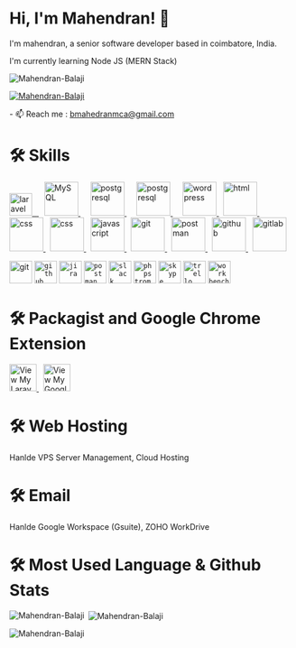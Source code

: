 
# Hi, I'm Mahendran! 👋

I'm mahendran, a senior software developer based in coimbatore, India.

I'm currently learning Node JS (MERN Stack) 

<p align="left"> <img src="https://komarev.com/ghpvc/?username=Mahendran-Balaji&label=Profile%20views&color=0e75b6&style=flat" alt="Mahendran-Balaji" /> </p>

<p align="left"> <a href="https://github.com/ryo-ma/github-profile-trophy"><img src="https://github-profile-trophy.vercel.app/?username=Mahendran-Balaji" alt="Mahendran-Balaji" /></a> </p>

<p align="left">
  - 📫 Reach me : <a href="mailto:bmahedranmca@gmail.com">bmahedranmca@gmail.com</a>
</p>

# 🛠 Skills
<p align="left"> 
  <a target="_blank" rel="noopener noreferrer nofollow" href="https://camo.githubusercontent.com/38086051fc58dca4e0848ca323d7a90f4b92c36fa1bef492ab7dc0b97adaed99/68747470733a2f2f64726976652e676f6f676c652e636f6d2f75633f69643d3163686e64476462787932494d4234717a46786637424a6a5a53556f6658376b4e"><img height="40" width="40" alt="laravel" src="https://camo.githubusercontent.com/38086051fc58dca4e0848ca323d7a90f4b92c36fa1bef492ab7dc0b97adaed99/68747470733a2f2f64726976652e676f6f676c652e636f6d2f75633f69643d3163686e64476462787932494d4234717a46786637424a6a5a53556f6658376b4e" data-canonical-src="https://drive.google.com/uc?id=1chndGdbxy2IMB4qzFxf7BJjZSUofX7kN" style="max-width: 100%;"> 
  <span>&nbsp;</span>
  <a href="https://www.mysql.com/" target="_blank" rel="noreferrer" style="margin-left:10px"> 
      <img alt="MySQL" width="60" height="60" src="https://cdn.jsdelivr.net/gh/devicons/devicon/icons/mysql/mysql-original-wordmark.svg" />
  </a>
  <span>&nbsp;</span>
  <a href="https://www.postgresql.org/" target="_blank" rel="noreferrer" style="margin-left:10px"> 
      <img alt="postgresql" width="60" height="60"  src="https://cdn.jsdelivr.net/gh/devicons/devicon/icons/postgresql/postgresql-original-wordmark.svg" />
  </a>
  <span>&nbsp;</span>
  <a href="https://redis.com/" target="_blank" rel="noreferrer" style="margin-left:10px"> 
      <img alt="postgresql" width="60" height="60"  src="https://cdn.jsdelivr.net/gh/devicons/devicon/icons/redis/redis-original-wordmark.svg" />
  </a>
  <span>&nbsp;</span>
  <a href="https://wordpress.org/" target="_blank" rel="noreferrer" style="margin-left:10px"> 
      <img alt="wordpress" width="60" height="60"  src="https://cdn.jsdelivr.net/gh/devicons/devicon/icons/wordpress/wordpress-original.svg" />
  </a>
  <span>&nbsp;</span>
  <a href="https://www.w3.org/html/" target="_blank" rel="noreferrer"> 
    <img alt="html" width="60" height="60" src="https://cdn.jsdelivr.net/gh/devicons/devicon/icons/html5/html5-original-wordmark.svg"/> 
  </a>
  <span>&nbsp;</span>
  <a href="https://www.w3.org/html/" target="_blank" rel="noreferrer"> 
    <img alt="css" width="60" height="60" src="https://cdn.jsdelivr.net/gh/devicons/devicon/icons/css3/css3-original-wordmark.svg"/> 
  </a> 
  <span>&nbsp;</span>
  <a href="https://getbootstrap.com/" target="_blank" rel="noreferrer"> 
    <img alt="css" width="60" height="60" src="https://cdn.jsdelivr.net/gh/devicons/devicon/icons/bootstrap/bootstrap-original.svg"/> 
  </a>
  <span>&nbsp;</span>
  <a href="https://ecma-international.org/publications-and-standards/standards/ecma-262/" target="_blank" rel="noreferrer"> 
    <img alt="javascript" width="60" height="60" src="https://cdn.jsdelivr.net/gh/devicons/devicon/icons/javascript/javascript-original.svg"/> 
  </a>
  <span>&nbsp;</span>
  <a href="https://git-scm.com/" target="_blank" rel="noreferrer"> 
    <img alt="git" width="60" height="60" src="https://cdn.jsdelivr.net/gh/devicons/devicon/icons/git/git-original-wordmark.svg"/> 
  </a>
  <span>&nbsp;</span>
  <a href="https://postman.com/" target="_blank" rel="noreferrer"> 
    <img alt="postman" width="60" height="60" src="https://www.vectorlogo.zone/logos/getpostman/getpostman-icon.svg"/> 
  </a>
  <span>&nbsp;</span>
  <a href="https://github.com/" target="_blank" rel="noreferrer"> 
    <img alt="github" width="60" height="60" src="https://cdn.jsdelivr.net/gh/devicons/devicon/icons/github/github-original-wordmark.svg"/> 
  </a>
  <span>&nbsp;</span>
  <a href="https://gitlab.com/" target="_blank" rel="noreferrer"> 
    <img alt="gitlab" width="60" height="60" src="https://cdn.jsdelivr.net/gh/devicons/devicon/icons/gitlab/gitlab-original-wordmark.svg"/> 
  </a>

<a target="_blank" rel="noopener noreferrer nofollow" href="https://camo.githubusercontent.com/2f5ad7dadf45b098e7b43e2bdab92658a0d24cd6ce3c914d2ec75dd11c1ce08c/68747470733a2f2f64726976652e676f6f676c652e636f6d2f75633f69643d3146754e387a55534664576f4d7575697751484f6754465952363836374c384476"><img height="40" width="40" alt="git" src="https://camo.githubusercontent.com/2f5ad7dadf45b098e7b43e2bdab92658a0d24cd6ce3c914d2ec75dd11c1ce08c/68747470733a2f2f64726976652e676f6f676c652e636f6d2f75633f69643d3146754e387a55534664576f4d7575697751484f6754465952363836374c384476" data-canonical-src="https://drive.google.com/uc?id=1FuN8zUSFdWoMuuiwQHOgTFYR6867L8Dv" style="max-width: 100%;"></a></code>
<code><a target="_blank" rel="noopener noreferrer nofollow" href="https://camo.githubusercontent.com/843b24feb70efbeadc9245ddcbbc39808ee93bf161711b04c07ee60c3a882213/68747470733a2f2f64726976652e676f6f676c652e636f6d2f75633f69643d3137303766664835386d67363747495941757a344e336774742d544d75756f3953"><img height="40" width="40" alt="github" src="https://camo.githubusercontent.com/843b24feb70efbeadc9245ddcbbc39808ee93bf161711b04c07ee60c3a882213/68747470733a2f2f64726976652e676f6f676c652e636f6d2f75633f69643d3137303766664835386d67363747495941757a344e336774742d544d75756f3953" data-canonical-src="https://drive.google.com/uc?id=1707ffH58mg67GIYAuz4N3gtt-TMuuo9S" style="max-width: 100%;"></a></code>
<code><a target="_blank" rel="noopener noreferrer nofollow" href="https://camo.githubusercontent.com/5fecc57c255ef9b768e6e8f42d51616a4b0e24335d71acd0cf13d45a088085ae/68747470733a2f2f64726976652e676f6f676c652e636f6d2f75633f69643d3142366f6c4d5a737051633272426c505f704a4261464f476c766d39545562504b"><img height="40" width="40" alt="jira" src="https://camo.githubusercontent.com/5fecc57c255ef9b768e6e8f42d51616a4b0e24335d71acd0cf13d45a088085ae/68747470733a2f2f64726976652e676f6f676c652e636f6d2f75633f69643d3142366f6c4d5a737051633272426c505f704a4261464f476c766d39545562504b" data-canonical-src="https://drive.google.com/uc?id=1B6olMZspQc2rBlP_pJBaFOGlvm9TUbPK" style="max-width: 100%;"></a></code>
<code><a target="_blank" rel="noopener noreferrer nofollow" href="https://camo.githubusercontent.com/ae65aff55b73b23644148075257958cf538cb8cc46308d2808589325eaccaf3b/68747470733a2f2f64726976652e676f6f676c652e636f6d2f75633f69643d316850347459583753495a375f376e4657394241624743757142735a34304a4250"><img height="40" width="40" alt="postman" src="https://camo.githubusercontent.com/ae65aff55b73b23644148075257958cf538cb8cc46308d2808589325eaccaf3b/68747470733a2f2f64726976652e676f6f676c652e636f6d2f75633f69643d316850347459583753495a375f376e4657394241624743757142735a34304a4250" data-canonical-src="https://drive.google.com/uc?id=1hP4tYX7SIZ7_7nFW9BAbGCuqBsZ40JBP" style="max-width: 100%;"></a></code>
<code><a target="_blank" rel="noopener noreferrer nofollow" href="https://camo.githubusercontent.com/a3e84c649c999e6f7678044430added544042148dcf2b5d659e05e327af76a9b/68747470733a2f2f64726976652e676f6f676c652e636f6d2f75633f69643d31636d693245784e4f6d56774641416d614767775638336a6d73676c616b474e66"><img height="40" width="40" alt="slack" src="https://camo.githubusercontent.com/a3e84c649c999e6f7678044430added544042148dcf2b5d659e05e327af76a9b/68747470733a2f2f64726976652e676f6f676c652e636f6d2f75633f69643d31636d693245784e4f6d56774641416d614767775638336a6d73676c616b474e66" data-canonical-src="https://drive.google.com/uc?id=1cmi2ExNOmVwFAAmaGgwV83jmsglakGNf" style="max-width: 100%;"></a></code>
<code><a target="_blank" rel="noopener noreferrer nofollow" href="https://camo.githubusercontent.com/50bacdae8ecac892fc28b298b3408db7a68b09ac8f05ee48d515f6e705700035/68747470733a2f2f64726976652e676f6f676c652e636f6d2f75633f69643d314f68655f33532d4b4f74386a53715f31514f30493567715477366c344d6f684e"><img height="40" width="40" alt="phpstrom" src="https://camo.githubusercontent.com/50bacdae8ecac892fc28b298b3408db7a68b09ac8f05ee48d515f6e705700035/68747470733a2f2f64726976652e676f6f676c652e636f6d2f75633f69643d314f68655f33532d4b4f74386a53715f31514f30493567715477366c344d6f684e" data-canonical-src="https://drive.google.com/uc?id=1Ohe_3S-KOt8jSq_1QO0I5gqTw6l4MohN" style="max-width: 100%;"></a></code>
<code><a target="_blank" rel="noopener noreferrer nofollow" href="https://camo.githubusercontent.com/65b68f97dfae91fe678d8fa8bf6c8dd4b5c9ac7b37fb39e0f862fa8588d7f4b2/68747470733a2f2f64726976652e676f6f676c652e636f6d2f75633f69643d31586a5f56794e32505a664336344261736541495a3136495865766f357a686976"><img height="40" width="40" alt="skype" src="https://camo.githubusercontent.com/65b68f97dfae91fe678d8fa8bf6c8dd4b5c9ac7b37fb39e0f862fa8588d7f4b2/68747470733a2f2f64726976652e676f6f676c652e636f6d2f75633f69643d31586a5f56794e32505a664336344261736541495a3136495865766f357a686976" data-canonical-src="https://drive.google.com/uc?id=1Xj_VyN2PZfC64BaseAIZ16IXevo5zhiv" style="max-width: 100%;"></a></code>
<code><a target="_blank" rel="noopener noreferrer nofollow" href="https://camo.githubusercontent.com/6db21125b6ed6cdf3dc2b08d23f71c389554119dc58b8e309328f8b498aec242/68747470733a2f2f64726976652e676f6f676c652e636f6d2f75633f69643d315731485f63696442567a4856585564576356436b7162577432724974444c5a5a"><img height="40" width="40" alt="trello" src="https://camo.githubusercontent.com/6db21125b6ed6cdf3dc2b08d23f71c389554119dc58b8e309328f8b498aec242/68747470733a2f2f64726976652e676f6f676c652e636f6d2f75633f69643d315731485f63696442567a4856585564576356436b7162577432724974444c5a5a" data-canonical-src="https://drive.google.com/uc?id=1W1H_cidBVzHVXUdWcVCkqbWt2rItDLZZ" style="max-width: 100%;"></a></code>
<code><a target="_blank" rel="noopener noreferrer nofollow" href="https://camo.githubusercontent.com/02e86e3033c3b7c49674159c98615b83c813741c8f04c438055c7d91d44494ae/68747470733a2f2f64726976652e676f6f676c652e636f6d2f75633f69643d31416d5356795231472d33315f38684378474b727a796e765f77556f7a334d3252"><img height="40" width="40" alt="workbench" src="https://camo.githubusercontent.com/02e86e3033c3b7c49674159c98615b83c813741c8f04c438055c7d91d44494ae/68747470733a2f2f64726976652e676f6f676c652e636f6d2f75633f69643d31416d5356795231472d33315f38684378474b727a796e765f77556f7a334d3252" data-canonical-src="https://drive.google.com/uc?id=1AmSVyR1G-31_8hCxGKrzynv_wUoz3M2R" style="max-width: 100%;"></a></code>
</p>

# 🛠 Packagist and Google Chrome Extension
<p align="left">
<a href="https://packagist.org/packages/mahendran/" target="_blank" rel="noreferrer">
  <img width="48" height="48" title="View My Laravel Packages" src="https://www.gravatar.com/avatar/efb82c99b7e124653874344d5fa48703?s=48&amp;d=identicon" srcset="https://www.gravatar.com/avatar/efb82c99b7e124653874344d5fa48703?s=96&amp;d=identicon 2x">
</a>
<span>&nbsp;</span>

<a href="https://chromewebstore.google.com/detail/binance-exchange-btcusdt/imhkoobjomcpacnobbepjiikflbogced?hl=en" target="_blank" rel="noreferrer">
<img width="48" height="48" title="View My Google Chrome Extensions" src="https://cdn.jsdelivr.net/gh/devicons/devicon/icons/google/google-original.svg" srcset="https://cdn.jsdelivr.net/gh/devicons/devicon/icons/google/google-original.svg">
</a>
</p>


# 🛠 Web Hosting
Hanlde VPS Server Management, Cloud Hosting

# 🛠 Email 
Hanlde Google Workspace (Gsuite), ZOHO WorkDrive

# 🛠 Most Used Language & Github Stats

<p><img align="left" src="https://github-readme-stats.vercel.app/api/top-langs?username=Mahendran-Balaji&show_icons=true&locale=en&layout=compact" alt="Mahendran-Balaji" /></p>

<p>&nbsp;<img align="center" src="https://github-readme-stats.vercel.app/api?username=Mahendran-Balaji&show_icons=true&locale=en" alt="Mahendran-Balaji" /></p>

<p><img align="center" src="https://github-readme-streak-stats.herokuapp.com/?user=Mahendran-Balaji&" alt="Mahendran-Balaji" /></p>

